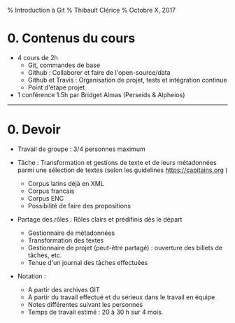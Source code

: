 % Introduction à Git
% Thibault Clérice
% Octobre X, 2017

# 0. Contenus du cours

- 4 cours de 2h
	- Git, commandes de base
	- Github : Collaborer et faire de l'open-source/data
	- Github et Travis : Organisation de projet, tests et intégration continue
	- Point d'étape projet
- 1 conférence 1.5h par Bridget Almas (Perseids & Alpheios)

---

# 0. Devoir

- Travail de groupe : 3/4 personnes maximum
- Tâche : Transformation et gestions de texte et de leurs métadonnées parmi une sélection de textes (selon les guidelines https://capitains.org )
	- Corpus latins déjà en XML
	- Corpus francais
	- Corpus ENC
	- Possibilité de faire des propositions
- Partage des rôles : Rôles clairs et prédifinis dès le départ
	- Gestionnaire de métadonnées
	- Transformation des textes
	- Gestionnaire de projet (peut-être partagé) : ouverture des billets de tâches, etc.
	- Tenue d'un journal des tâches effectuées

- Notation :
	- A partir des archives GIT
	- A partir du travail effectué et du sérieux dans le travail en équipe
	- Notes différentes suivant les personnes
	- Temps de travail estimé : 20 à 30 h sur 4 mois.
